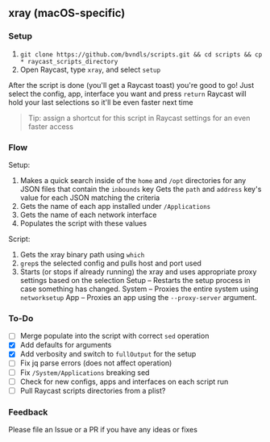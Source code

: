 ## xray (macOS-specific)

### Setup

1. `git clone https://github.com/bvndls/scripts.git && cd scripts && cp * raycast_scripts_directory`
2. Open Raycast, type `xray`, and select `setup`

After the script is done (you'll get a Raycast toast) you're good to go!
Just select the config, app, interface you want and press `return`
Raycast will hold your last selections so it'll be even faster next time

> Tip: assign a shortcut for this script in Raycast settings for an even faster access

### Flow

Setup:
1. Makes a quick search inside of the `home` and `/opt` directories for any JSON files that contain the `inbounds` key 
    Gets the `path` and `address` key's value for each JSON matching the criteria
2. Gets the name of each app installed under `/Applications`
3. Gets the name of each network interface
4. Populates the script with these values

Script:
1. Gets the xray binary path using `which`
2. `grep`s the selected config and pulls host and port used
3. Starts (or stops if already running) the xray and uses appropriate proxy settings based on the selection
    Setup – Restarts the setup process in case something has changed.
    System – Proxies the entire system using `networksetup`
    App – Proxies an app using the `--proxy-server` argument.

### To-Do

- [ ] Merge populate into the script with correct `sed` operation
- [x] Add defaults for arguments
- [x] Add verbosity and switch to `fullOutput` for the setup
- [ ] Fix jq parse errors (does not affect operation)
- [ ] Fix `/System/Applications` breaking sed
- [ ] Check for new configs, apps and interfaces on each script run
- [ ] Pull Raycast scripts directories from a plist?

### Feedback
Please file an Issue or a PR if you have any ideas or fixes